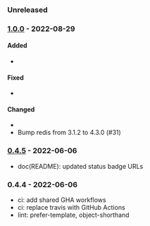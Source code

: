 ### Unreleased


### [1.0.0] - 2022-08-29

#### Added

- 

#### Fixed

- 

#### Changed

- 
- Bump redis from 3.1.2 to 4.3.0 (#31)


### [0.4.5] - 2022-06-06

- doc(README): updated status badge URLs


### 0.4.4 - 2022-06-06

- ci: add shared GHA workflows
- ci: replace travis with GitHub Actions
- lint: prefer-template, object-shorthand


[0.4.4]: https://github.com/haraka/haraka-nosql/releases/tag/0.4.4
[0.4.5]: https://github.com/haraka/haraka-nosql/releases/tag/0.4.5
[1.0.0]: https://github.com/haraka/haraka-nosql/releases/tag/1.0.0

